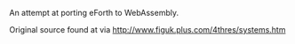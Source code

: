 An attempt at porting eForth to WebAssembly.

Original source found at via http://www.figuk.plus.com/4thres/systems.htm
